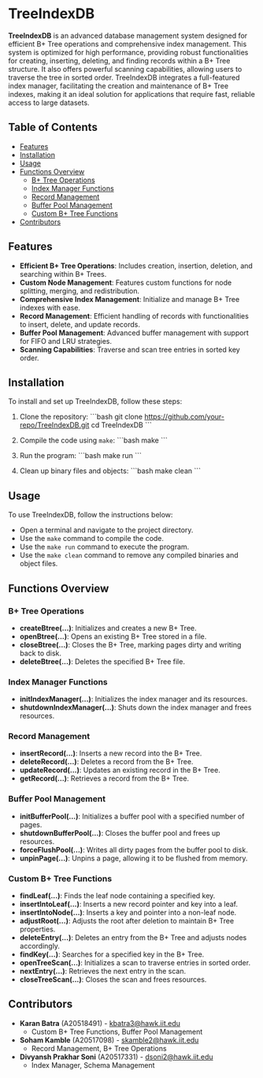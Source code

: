 # TreeIndexDB

**TreeIndexDB** is an advanced database management system designed for efficient B+ Tree operations and comprehensive index management. This system is optimized for high performance, providing robust functionalities for creating, inserting, deleting, and finding records within a B+ Tree structure. It also offers powerful scanning capabilities, allowing users to traverse the tree in sorted order. TreeIndexDB integrates a full-featured index manager, facilitating the creation and maintenance of B+ Tree indexes, making it an ideal solution for applications that require fast, reliable access to large datasets.

## Table of Contents

- [Features](#features)
- [Installation](#installation)
- [Usage](#usage)
- [Functions Overview](#functions-overview)
  - [B+ Tree Operations](#b-tree-operations)
  - [Index Manager Functions](#index-manager-functions)
  - [Record Management](#record-management)
  - [Buffer Pool Management](#buffer-pool-management)
  - [Custom B+ Tree Functions](#custom-b-tree-functions)
- [Contributors](#contributors)

## Features

- **Efficient B+ Tree Operations**: Includes creation, insertion, deletion, and searching within B+ Trees.
- **Custom Node Management**: Features custom functions for node splitting, merging, and redistribution.
- **Comprehensive Index Management**: Initialize and manage B+ Tree indexes with ease.
- **Record Management**: Efficient handling of records with functionalities to insert, delete, and update records.
- **Buffer Pool Management**: Advanced buffer management with support for FIFO and LRU strategies.
- **Scanning Capabilities**: Traverse and scan tree entries in sorted key order.

## Installation

To install and set up TreeIndexDB, follow these steps:

1. Clone the repository:
   \`\`\`bash
   git clone https://github.com/your-repo/TreeIndexDB.git
   cd TreeIndexDB
   \`\`\`

2. Compile the code using `make`:
   \`\`\`bash
   make
   \`\`\`

3. Run the program:
   \`\`\`bash
   make run
   \`\`\`

4. Clean up binary files and objects:
   \`\`\`bash
   make clean
   \`\`\`

## Usage

To use TreeIndexDB, follow the instructions below:

- Open a terminal and navigate to the project directory.
- Use the `make` command to compile the code.
- Use the `make run` command to execute the program.
- Use the `make clean` command to remove any compiled binaries and object files.

## Functions Overview

### B+ Tree Operations

- **createBtree(...)**: Initializes and creates a new B+ Tree.
- **openBtree(...)**: Opens an existing B+ Tree stored in a file.
- **closeBtree(...)**: Closes the B+ Tree, marking pages dirty and writing back to disk.
- **deleteBtree(...)**: Deletes the specified B+ Tree file.

### Index Manager Functions

- **initIndexManager(...)**: Initializes the index manager and its resources.
- **shutdownIndexManager(...)**: Shuts down the index manager and frees resources.

### Record Management

- **insertRecord(...)**: Inserts a new record into the B+ Tree.
- **deleteRecord(...)**: Deletes a record from the B+ Tree.
- **updateRecord(...)**: Updates an existing record in the B+ Tree.
- **getRecord(...)**: Retrieves a record from the B+ Tree.

### Buffer Pool Management

- **initBufferPool(...)**: Initializes a buffer pool with a specified number of pages.
- **shutdownBufferPool(...)**: Closes the buffer pool and frees up resources.
- **forceFlushPool(...)**: Writes all dirty pages from the buffer pool to disk.
- **unpinPage(...)**: Unpins a page, allowing it to be flushed from memory.

### Custom B+ Tree Functions

- **findLeaf(...)**: Finds the leaf node containing a specified key.
- **insertIntoLeaf(...)**: Inserts a new record pointer and key into a leaf.
- **insertIntoNode(...)**: Inserts a key and pointer into a non-leaf node.
- **adjustRoot(...)**: Adjusts the root after deletion to maintain B+ Tree properties.
- **deleteEntry(...)**: Deletes an entry from the B+ Tree and adjusts nodes accordingly.
- **findKey(...)**: Searches for a specified key in the B+ Tree.
- **openTreeScan(...)**: Initializes a scan to traverse entries in sorted order.
- **nextEntry(...)**: Retrieves the next entry in the scan.
- **closeTreeScan(...)**: Closes the scan and frees resources.

## Contributors

- **Karan Batra** (A20518491) - [kbatra3@hawk.iit.edu](mailto:kbatra3@hawk.iit.edu)
  - Custom B+ Tree Functions, Buffer Pool Management
- **Soham Kamble** (A20517098) - [skamble2@hawk.iit.edu](mailto:skamble2@hawk.iit.edu)
  - Record Management, B+ Tree Operations
- **Divyansh Prakhar Soni** (A20517331) - [dsoni2@hawk.iit.edu](mailto:dsoni2@hawk.iit.edu)
  - Index Manager, Schema Management
